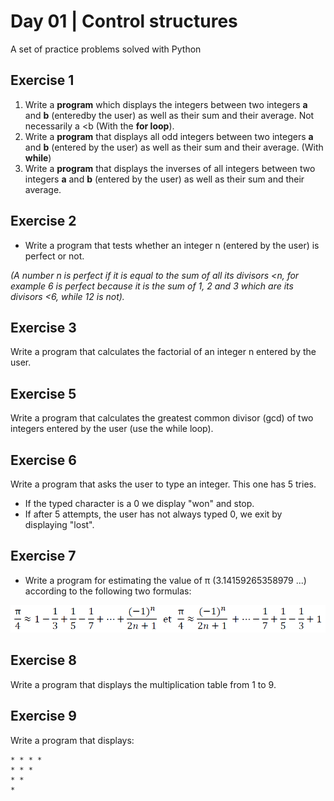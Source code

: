 # Day 01 | Control structures
A set of practice problems solved with Python
## Exercise 1 
1. Write a __program__ which displays the integers between two integers __a__ and __b__ (enteredby the user) as well as their sum and their average. Not necessarily a <b (With the __for loop__).
2. Write a __program__ that displays all odd integers between two integers __a__ and __b__ (entered by the user) as well as their sum and their average. (With __while__)
3. Write a __program__ that displays the inverses of all integers between two integers __a__ and __b__ (entered by the user) as well as their sum and their average.

## Exercise 2
* Write a program that tests whether an integer n (entered by the user) is perfect or not.

_(A number n is perfect if it is equal to the sum of all its divisors <n, for example 6 is perfect because it is the sum of 1, 2 and 3 which are its divisors <6, while 12 is not)._

## Exercise 3
Write a program that calculates the factorial of an integer n entered by the user.

## Exercise 5
Write a program that calculates the greatest common divisor (gcd) of two integers entered by the user (use the while loop).

## Exercise 6
Write a program that asks the user to type an integer. This one has 5 tries.
* If the typed character is a 0 we display "won" and stop.
* If after 5 attempts, the user has not always typed 0, we exit by displaying "lost".

## Exercise 7
* Write a program for estimating the value of π (3.14159265358979 ...) according to the following two formulas:

<img src="images/formula.PNG">

## Exercise 8
Write a program that displays the multiplication table from 1 to 9.

## Exercise 9
Write a program that displays:

```
* * * *
* * *
* *
*
```
